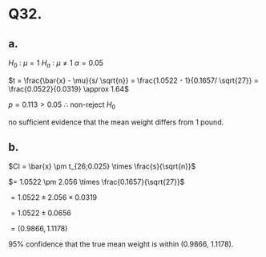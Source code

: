 # Q32.

## a.
$H_0$ : $\mu = 1$
$H_a$ : $\mu \neq 1$
$\alpha = 0.05$

$t = \frac{\bar{x} - \mu}{s/ \sqrt{n}} = \frac{1.0522 - 1}{0.1657/ \sqrt{27}} = \frac{0.0522}{0.0319} \approx 1.64$

$p = 0.113 > 0.05$
$\therefore$ non-reject $H_0$

no sufficient evidence that the mean weight differs from 1 pound.

## b.
$CI = \bar{x} \pm t_{26;0.025} \times \frac{s}{\sqrt{n}}$

$= 1.0522 \pm 2.056 \times \frac{0.1657}{\sqrt{27}}$

$= 1.0522 \pm 2.056 \times 0.0319$

$= 1.0522 \pm 0.0656$

$= (0.9866, 1.1178)$

95% confidence that the true mean weight is within (0.9866, 1.1178).
